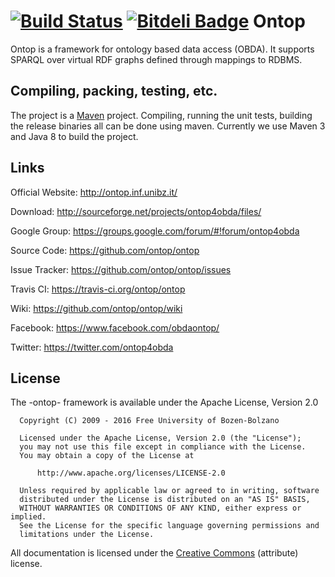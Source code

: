 [![Build Status](https://travis-ci.org/ontop/ontop.png?branch=develop)](https://travis-ci.org/ontop/ontop)
[![Bitdeli Badge](https://d2weczhvl823v0.cloudfront.net/ontop/ontop/trend.png)](https://bitdeli.com/free "Bitdeli Badge")
Ontop
==================

Ontop is a framework for ontology based data access (OBDA). It supports SPARQL over
virtual RDF graphs defined through mappings to RDBMS. 

Compiling, packing, testing, etc.
--------------------

The project is a [Maven](http://maven.apache.org/) project. Compiling,
running the unit tests, building the release binaries all can be done
using maven.  Currently we use Maven 3 and Java 8 to build the
project.


Links
--------------------

Official Website: http://ontop.inf.unibz.it/

Download: http://sourceforge.net/projects/ontop4obda/files/

Google Group: https://groups.google.com/forum/#!forum/ontop4obda

Source Code: https://github.com/ontop/ontop

Issue Tracker: https://github.com/ontop/ontop/issues

Travis CI: https://travis-ci.org/ontop/ontop

Wiki: https://github.com/ontop/ontop/wiki



Facebook: https://www.facebook.com/obdaontop/

Twitter: https://twitter.com/ontop4obda



License
-------
The -ontop- framework is available under the Apache License, Version 2.0

```
  Copyright (C) 2009 - 2016 Free University of Bozen-Bolzano

  Licensed under the Apache License, Version 2.0 (the "License");
  you may not use this file except in compliance with the License.
  You may obtain a copy of the License at

      http://www.apache.org/licenses/LICENSE-2.0

  Unless required by applicable law or agreed to in writing, software
  distributed under the License is distributed on an "AS IS" BASIS,
  WITHOUT WARRANTIES OR CONDITIONS OF ANY KIND, either express or implied.
  See the License for the specific language governing permissions and
  limitations under the License.
```

All documentation is licensed under the 
[Creative Commons](http://creativecommons.org/licenses/by/4.0/)
(attribute)  license.
